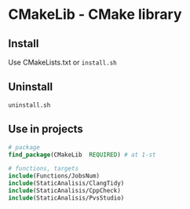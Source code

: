 # CMakeLib - CMake library

## Install

Use CMakeLists.txt or `install.sh`

## Uninstall

`uninstall.sh`

## Use in projects

```cmake
# package
find_package(CMakeLib  REQUIRED) # at 1-st

# functions, targets
include(Functions/JobsNum)
include(StaticAnalisis/ClangTidy)
include(StaticAnalisis/CppCheck)
include(StaticAnalisis/PvsStudio)
```
